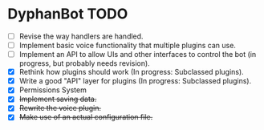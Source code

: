 # DyphanBot TODO
- [ ] Revise the way handlers are handled.
- [ ] Implement basic voice functionality that multiple plugins can use.
- [ ] Implement an API to allow UIs and other interfaces to control the bot (in progress, but probably needs revision).
- [x] Rethink how plugins should work (In progress: Subclassed plugins).
- [x] Write a good "API" layer for plugins (In progress: Subclassed plugins).
- [x] Permissions System
- [x] ~~Implement saving data.~~
- [x] ~~Rewrite the voice plugin.~~
- [x] ~~Make use of an actual configuration file.~~